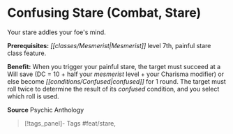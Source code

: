 ﻿---
cssclass: [feats]

---
# Confusing Stare (Combat, Stare)

Your stare addles your foe's mind.

**Prerequisites:** _[[classes/Mesmerist|Mesmerist]]_ level 7th, painful stare class feature.

**Benefit:** When you trigger your painful stare, the target must succeed at a Will save (DC = 10 + half your _mesmerist_ level + your Charisma modifier) or else become _[[conditions/Confused|confused]]_ for 1 round. The target must roll twice to determine the result of its _confused_ condition, and you select which roll is used.

**Source** Psychic Anthology
>[!tags_panel]- Tags
> #feat/stare, 